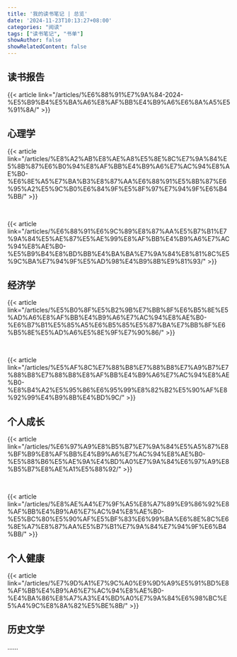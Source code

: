 ```yaml
---
title: '我的读书笔记 | 总览'
date: '2024-11-23T10:13:27+08:00'
categories: "阅读"
tags: ["读书笔记", "书单"]
showAuthor: false
showRelatedContent: false
---
```


## 读书报告

{{< article link="/articles/%E6%88%91%E7%9A%84-2024-%E5%B9%B4%E5%BA%A6%E8%AF%BB%E4%B9%A6%E6%8A%A5%E5%91%8A/" >}}

## 心理学

{{< article link="/articles/%E8%A2%AB%E8%AE%A8%E5%8E%8C%E7%9A%84%E5%8B%87%E6%B0%94%E8%AF%BB%E4%B9%A6%E7%AC%94%E8%AE%B0-%E6%8E%A5%E7%BA%B3%E8%87%AA%E6%88%91%E5%8B%87%E6%95%A2%E5%9C%B0%E6%84%9F%E5%8F%97%E7%94%9F%E6%B4%BB/" >}}

<br>

{{< article link="/articles/%E6%88%91%E6%9C%89%E8%87%AA%E5%B7%B1%E7%9A%84%E5%AE%87%E5%AE%99%E8%AF%BB%E4%B9%A6%E7%AC%94%E8%AE%B0-%E5%B9%B4%E8%BD%BB%E4%BA%BA%E7%9A%84%E8%81%8C%E5%9C%BA%E7%94%9F%E5%AD%98%E4%B9%8B%E9%81%93/" >}}

## 经济学

{{< article link="/articles/%E5%B0%8F%E5%B2%9B%E7%BB%8F%E6%B5%8E%E5%AD%A6%E8%AF%BB%E4%B9%A6%E7%AC%94%E8%AE%B0-%E6%B7%B1%E5%85%A5%E6%B5%85%E5%87%BA%E7%BB%8F%E6%B5%8E%E5%AD%A6%E5%8E%9F%E7%90%86/" >}}

<br>

{{< article link="/articles/%E5%AF%8C%E7%88%B8%E7%88%B8%E7%A9%B7%E7%88%B8%E7%88%B8%E8%AF%BB%E4%B9%A6%E7%AC%94%E8%AE%B0-%E8%B4%A2%E5%95%86%E6%95%99%E8%82%B2%E5%90%AF%E8%92%99%E4%B9%8B%E4%BD%9C/" >}}

## 个人成长

{{< article link="/articles/%E6%97%A9%E8%B5%B7%E7%9A%84%E5%A5%87%E8%BF%B9%E8%AF%BB%E4%B9%A6%E7%AC%94%E8%AE%B0-%E5%88%B6%E5%AE%9A%E4%BD%A0%E7%9A%84%E6%97%A9%E8%B5%B7%E8%AE%A1%E5%88%92/" >}}

<br>

{{< article link="/articles/%E8%AE%A4%E7%9F%A5%E8%A7%89%E9%86%92%E8%AF%BB%E4%B9%A6%E7%AC%94%E8%AE%B0-%E5%BC%80%E5%90%AF%E5%BF%83%E6%99%BA%E6%8E%8C%E6%8E%A7%E8%87%AA%E5%B7%B1%E7%9A%84%E7%94%9F%E6%B4%BB/" >}}

## 个人健康

{{< article link="/articles/%E7%9D%A1%E7%9C%A0%E9%9D%A9%E5%91%BD%E8%AF%BB%E4%B9%A6%E7%AC%94%E8%AE%B0-%E4%BA%86%E8%A7%A3%E4%BD%A0%E7%9A%84%E6%98%BC%E5%A4%9C%E8%8A%82%E5%BE%8B/" >}}

## 历史文学

……

